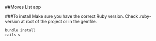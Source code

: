 ##Moves List app

###To install
Make sure you have the correct Ruby version. Check .ruby-version at root of the project or in the gemfile.

```sh
bundle install
rails s
```
